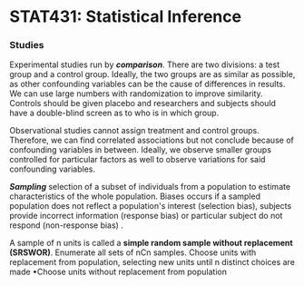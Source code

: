 # STAT431: Statistical Inference

### Studies 

Experimental studies run by ***comparison***. There are two divisions: a test group and a control group. Ideally, the two groups are as similar as possible, as other confounding variables can be the cause of differences in results.
We can use large numbers with randomization to improve similarity. Controls should be given placebo and researchers and subjects should have a double-blind screen as to who is in which group.

Observational studies cannot assign treatment and control groups. Therefore, we can find correlated associations but not conclude because of confounding variables in between.
Ideally, we observe smaller groups controlled for particular factors as well to observe variations for said confounding variables. 

***Sampling*** selection of a subset of individuals from a population to estimate characteristics of the whole population.
Biases occurs if a sampled population does not reflect a population's interest (selection bias), subjects provide incorrect information (response bias) or particular subject do not respond (non-response bias) . 

A sample of n units is called a **simple random sample without replacement (SRSWOR)**. Enumerate all sets of nCn samples. Choose units with replacement from population, selecting new units until n distinct choices are made •Choose units without replacement from population
